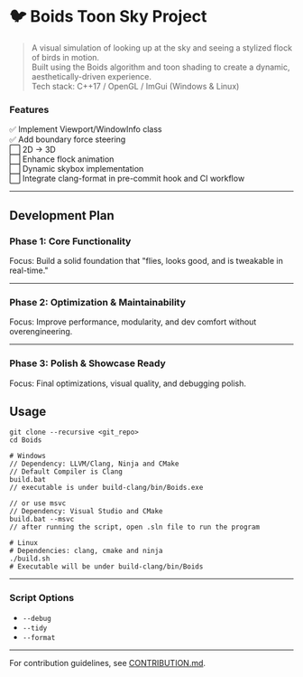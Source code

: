 # 🐦 Boids Toon Sky Project

> A visual simulation of looking up at the sky and seeing a stylized flock of birds in motion.  
> Built using the Boids algorithm and toon shading to create a dynamic, aesthetically-driven experience.  
> Tech stack: C++17 / OpenGL / ImGui (Windows & Linux)

### Features
✅ Implement Viewport/WindowInfo class  
✅ Add boundary force steering  
⬜ 2D -> 3D  
⬜ Enhance flock animation  
⬜ Dynamic skybox implementation  
⬜ Integrate clang-format in pre-commit hook and CI workflow

---

## Development Plan

### Phase 1: Core Functionality

Focus: Build a solid foundation that "flies, looks good, and is tweakable in real-time."

---

### Phase 2: Optimization & Maintainability

Focus: Improve performance, modularity, and dev comfort without overengineering.

---

### Phase 3: Polish & Showcase Ready

Focus: Final optimizations, visual quality, and debugging polish.


## Usage

```
git clone --recursive <git_repo>
cd Boids

# Windows
// Dependency: LLVM/Clang, Ninja and CMake
// Default Compiler is Clang
build.bat 
// executable is under build-clang/bin/Boids.exe

// or use msvc
// Dependency: Visual Studio and CMake
build.bat --msvc
// after running the script, open .sln file to run the program

# Linux
# Dependencies: clang, cmake and ninja
./build.sh
# Executable will be under build-clang/bin/Boids
```

---
### Script Options
- `--debug`
- `--tidy`
- `--format`
---

For contribution guidelines, see [CONTRIBUTION.md](CONTRIBUTION.md).
